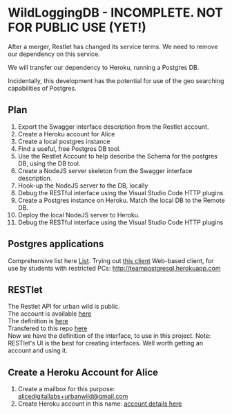 # WildLoggingDB - INCOMPLETE. NOT FOR PUBLIC USE (YET!)
After a merger, Restlet has changed its service terms. We need to remove our dependency on this service.

We will transfer our dependency to Heroku, running a Postgres DB.

Incidentally, this development has the potential for use of the geo searching capabilities of Postgres.

## Plan
1. Export the Swagger interface description from the Restlet account.
1. Create a Heroku account for Alice
1. Create a local postgres instance
1. Find a useful, free Postgres DB tool.
1. Use the Restlet Account to help describe the Schema for the postgres DB, using the DB tool.
1. Create a NodeJS server skeleton from the Swagger interface description.
1. Hook-up the NodeJS server to the DB, locally
1. Debug the RESTful interface using the Visual Studio Code HTTP plugins
1. Create a Postgres instance on Heroku. Match the local DB to the Remote DB.
1. Deploy the local NodeJS server to Heroku.
1. Debug the RESTful interface using the Visual Studio Code HTTP plugins


## Postgres applications
Comprehensive list here [List](https://wiki.postgresql.org/wiki/PostgreSQL_Clients).
Trying out [this client](https://omnidb.org/index.php?option=com_content&view=category&layout=blog&id=12&Itemid=149&lang=en)
Web-based client, for use by students with restricted PCs: http://teampostgresql.herokuapp.com


## RESTlet
The Restlet API for urban wild is public.  
The account is available [here](https://cloud.restlet.com/apis/25850/versions/1/overview)  
The definition is [here](https://cloud.restlet.com/api/apis/25850/versions/1/swagger2?media=json)  
Transfered to this repo [here](https://github.com/TheUrbanWild/WildLoggingDB/blob/master/documentation/restlet/swagger.yaml)  
Now we have the definition of the interface, to use in this project. Note: RESTlet's UI is the best for creating interfaces. Well worth getting an account and using it.

## Create a Heroku Account for Alice
1. Create a mailbox for this purpose: alicedigitallabs+urbanwild@gmail.com
2. Create  Heroku account in this name: [account details here](https://github.com/CMDT/DigitalLabs_TeachingProjects/blob/master/docs/accounts/alice/accounts.md)







